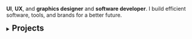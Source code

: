 **UI**, **UX**, and **graphics designer** and **software developer**.
I build efficient software, tools, and brands for a better future. 

<details style="display: flex; flex-direction: row;">
  <summary><h2 style="display: inline">Projects</h2></summary>
<table><tr><td valign="top" width="33%">
<a title="MechaKeys" href="https://mechakeys.robolab.io">
  <img src="https://mechakeys.robolab.io/siteimage.png"/>
</a>
</td></tr></table> 
</details>
